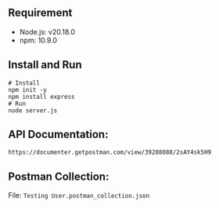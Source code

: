 ## Requirement
- Node.js: v20.18.0
- npm: 10.9.0

## Install and Run
```
# Install
npm init -y
npm install express
# Run
node server.js
```
## API Documentation: 
``` https://documenter.getpostman.com/view/39288088/2sAY4sk5H9 ```
## Postman Collection: 
File: `Testing User.postman_collection.json`
